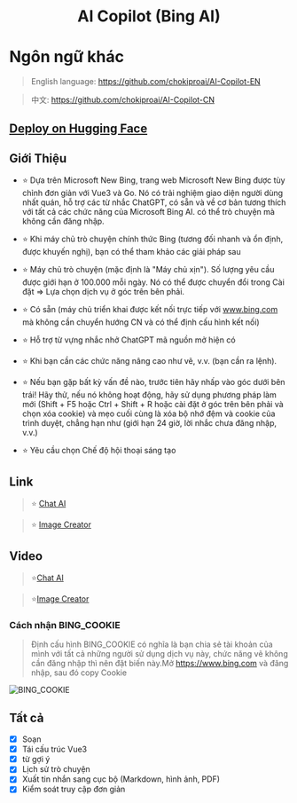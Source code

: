 <h1 align="center">AI Copilot (Bing AI)</h1>

# Ngôn ngữ khác
> English language: https://github.com/chokiproai/AI-Copilot-EN

> 中文: https://github.com/chokiproai/AI-Copilot-CN

## [Deploy on Hugging Face](https://huggingface.co/login?next=%2Fspaces%2Fngoctuanai%2Fgpt4%3Fduplicate%3Dtrue)

## Giới Thiệu
- ⭐ Dựa trên Microsoft New Bing, trang web Microsoft New Bing được tùy chỉnh đơn giản với Vue3 và Go. Nó có trải nghiệm giao diện người dùng nhất quán, hỗ trợ các từ nhắc ChatGPT, có sẵn và về cơ bản tương thích với tất cả các chức năng của Microsoft Bing AI. có thể trò chuyện mà không cần đăng nhập.

- ⭐ Khi máy chủ trò chuyện chính thức Bing (tương đối nhanh và ổn định, được khuyến nghị), bạn có thể tham khảo các giải pháp sau

- ⭐ Máy chủ trò chuyện (mặc định là "Máy chủ xịn"). Số lượng yêu cầu được giới hạn ở 100.000 mỗi ngày. Nó có thể được chuyển đổi trong Cài đặt => Lựa chọn dịch vụ ở góc trên bên phải.

- ⭐ Có sẵn (máy chủ triển khai được kết nối trực tiếp với www.bing.com mà không cần chuyển hướng CN và có thể định cấu hình kết nối)

- ⭐ Hỗ trợ từ vựng nhắc nhở ChatGPT mã nguồn mở hiện có

- ⭐ Khi bạn cần các chức năng nâng cao như vẽ, v.v. (bạn cần ra lệnh).

- ⭐ Nếu bạn gặp bất kỳ vấn đề nào, trước tiên hãy nhấp vào góc dưới bên trái! Hãy thử, nếu nó không hoạt động, hãy sử dụng phương pháp làm mới (Shift + F5 hoặc Ctrl + Shift + R hoặc cài đặt ở góc trên bên phải và chọn xóa cookie) và mẹo cuối cùng là xóa bộ nhớ đệm và cookie của trình duyệt, chẳng hạn như (giới hạn 24 giờ, lời nhắc chưa đăng nhập, v.v.)

- ⭐ Yêu cầu chọn Chế độ hội thoại sáng tạo

## Link 

>⭐ [Chat AI](https://ngoctuanai-gpt4.hf.space)

>⭐ [Image Creator](https://ngoctuanai-gpt4.hf.space/create)

## Video

>⭐[Chat AI](https://onedrive.live.com/embed?resid=750758803F9E18F7%21169&authkey=!AGg5_c6ntyVBk0s)

>⭐[Image Creator](https://onedrive.live.com/embed?resid=750758803F9E18F7%21170&authkey=!AA6KYWKRIIZ2_Ug)

### Cách nhận BING_COOKIE

> Định cấu hình BING_COOKIE có nghĩa là bạn chia sẻ tài khoản của mình với tất cả những người sử dụng dịch vụ này, chức năng vẽ không cần đăng nhập thì nên đặt biến này.Mở https://www.bing.com và đăng nhập, sau đó copy Cookie

![BING_COOKIE](https://cdn-uploads.huggingface.co/production/uploads/65126d4afdba96cc3c3e7498/WMjxkZs20Y3UyC2RDyfT3.png)

## Tất cả

- [x] Soạn
- [x] Tái cấu trúc Vue3
- [x] từ gợi ý
- [x] Lịch sử trò chuyện
- [x] Xuất tin nhắn sang cục bộ (Markdown, hình ảnh, PDF)
- [x] Kiểm soát truy cập đơn giản
